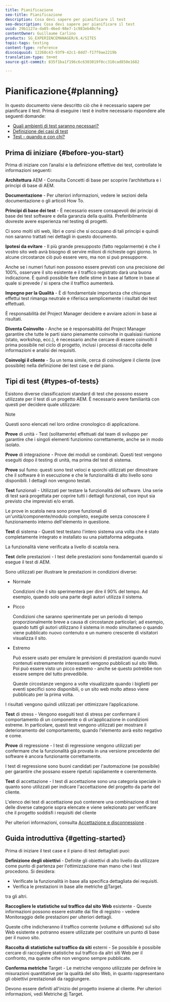 ```yaml
---
title: Pianificazione
seo-title: Pianificazione
description: Cosa devi sapere per pianificare il test
seo-description: Cosa devi sapere per pianificare il test
uuid: 29b1127a-da85-46ed-98e7-1c983eb40cfe
contentOwner: Guillaume Carlino
products: SG_EXPERIENCEMANAGER/6.4/SITES
topic-tags: testing
content-type: reference
discoiquuid: 12268c43-93f9-42c1-8dd7-f17f9ae2219b
translation-type: tm+mt
source-git-commit: 835f1ba1f196c6c6303019f0cc310cad850e1682

---
```



# Pianificazione{#planning}

In questo documento viene descritto ciò che è necessario sapere per pianificare il test. Prima di eseguire i test è inoltre necessario rispondere alle seguenti domande:

* [Quali ambienti di test saranno necessari?](/help/sites-developing/test-environments.md)
* [Definizione dei casi di test](/help/sites-developing/test-cases.md)
* [Test - quando e con chi?](/help/sites-developing/when-who.md)

## Prima di iniziare {#before-you-start}

Prima di iniziare con l’analisi e la definizione effettive dei test, controllate le informazioni seguenti:

**Architettura** AEM - Consulta Concetti di base per scoprire l’architettura e i principi di base di AEM.

**Documentazione** - Per ulteriori informazioni, vedere le sezioni della documentazione o gli articoli How To.

**Principi di base dei test** - È necessario essere consapevoli dei principi di base dei test software e della garanzia della qualità. Preferibilmente dovreste avere esperienza nel testing di progetti.

Ci sono molti siti web, libri e corsi che si occupano di tali principi e quindi non saranno trattati nei dettagli in questo documento.

**Ipotesi da evitare** - Il più grande presupposto (fatto regolarmente) è che il vostro sito web avrà bisogno di servire milioni di richieste ogni giorno. In alcune circostanze ciò può essere vero, ma non si può presupporre.

Anche se i numeri futuri non possono essere previsti con una precisione del 100%, osservare il sito esistente e il traffico registrato darà una buona indicazione. È quindi possibile fare delle stime in base al fattore in base al quale si prevede / si spera che il traffico aumenterà.

**Impegno per la Qualità** - È di fondamentale importanza che chiunque effettui test rimanga neutrale e riferisca semplicemente i risultati dei test effettuati.

È responsabilità del Project Manager decidere e avviare azioni in base ai risultati.

**Diventa Coinvolto** - Anche se è responsabilità del Project Manager garantire che tutte le parti siano pienamente coinvolte in qualsiasi riunione (stato, workshop, ecc.), è necessario anche cercare di essere coinvolti il prima possibile nel ciclo di progetto, inclusi i processi di raccolta delle informazioni e analisi dei requisiti.

**Coinvolgi il cliente** - Su un tema simile, cerca di coinvolgere il cliente (ove possibile) nella definizione dei test case e del piano.

## Tipi di test {#types-of-tests}

Esistono diverse classificazioni standard di test che possono essere utilizzate per il test di un progetto AEM. È necessario avere familiarità con questi per decidere quale utilizzare:

>[!NOTE]
>
>Questi sono elencati nel loro ordine cronologico di applicazione.

**Prove** di unità - Test (solitamente) effettuati dal team di sviluppo per garantire che i singoli elementi funzionino correttamente, anche se in modo isolato.

**Prove** di integrazione - Prove dei moduli se combinati. Questi test vengono eseguiti dopo il testing di unità, ma prima del test di sistema.

**Prove** sul fumo: questi sono test veloci e sporchi utilizzati per dimostrare che il software è in esecuzione e che le funzionalità di alto livello sono disponibili. I dettagli non vengono testati.

**Test** funzionali - Utilizzati per testare la funzionalità del software. Una serie di test sarà progettata per coprire tutti i dettagli funzionali, con input sia previsto che imprevisti e/o errati.

Le prove in scatola nera sono prove funzionali di un&#39;unità/componente/modulo completo, eseguite senza conoscere il funzionamento interno dell&#39;elemento in questione.

**Test** di sistema - Questi test testano l&#39;intero sistema una volta che è stato completamente integrato e installato su una piattaforma adeguata.

La funzionalità viene verificata a livello di scatola nera.

**Test** delle prestazioni - I test delle prestazioni sono fondamentali quando si esegue il test di AEM.

Sono utilizzati per illustrare le prestazioni in condizioni diverse:

* Normale

   Condizioni che il sito sperimenterà per dire il 90% del tempo. Ad esempio, quando solo una parte degli autori utilizza il sistema.

* Picco

   Condizioni che saranno sperimentate per un periodo di tempo proporzionalmente breve a causa di circostanze particolari; ad esempio, quando tutti gli autori utilizzano il sistema in modo simultaneo o quando viene pubblicato nuovo contenuto e un numero crescente di visitatori visualizza il sito.

* Estremo

   Può essere usato per emulare le previsioni di prestazioni quando nuovi contenuti estremamente interessanti vengono pubblicati sul sito Web. Poi può essere visto un picco estremo - anche se questo potrebbe non essere sempre del tutto prevedibile.

   Queste circostanze vengono a volte visualizzate quando i biglietti per eventi specifici sono disponibili, o un sito web molto atteso viene pubblicato per la prima volta.

I risultati vengono quindi utilizzati per ottimizzare l’applicazione.

**Test** di stress - Vengono eseguiti test di stress per confermare il comportamento di un componente o di un’applicazione in condizioni estreme. In particolare, questi test vengono utilizzati per mostrare il deterioramento del comportamento, quando l&#39;elemento avrà esito negativo e come.

**Prove** di regressione - I test di regressione vengono utilizzati per confermare che la funzionalità già provata in una versione precedente del software è ancora funzionante correttamente.

I test di regressione sono buoni candidati per l&#39;automazione (se possibile) per garantire che possano essere ripetuti rapidamente e coerentemente.

**Test** di accettazione - I test di accettazione sono una categoria speciale in quanto sono utilizzati per indicare l&#39;accettazione del progetto da parte del cliente.

L&#39;elenco dei test di accettazione può contenere una combinazione di test delle diverse categorie sopra elencate e viene selezionato per verificare che il progetto soddisfi i requisiti del cliente

Per ulteriori informazioni, consulta [Accettazione e disconnessione](/help/sites-developing/acceptance-signoff.md) .

## Guida introduttiva {#getting-started}

Prima di iniziare il test case e il piano di test dettagliati puoi:

**Definizione degli obiettivi** - Definite gli obiettivi di alto livello da utilizzare come punto di partenza per l&#39;ottimizzazione man mano che i test procedono. Si desidera:

* Verificate la funzionalità in base alla specifica dettagliata dei requisiti.
* Verifica le prestazioni in base alle metriche [di](/help/managing/best-practices-further-reference.md#key-performance-indicators-and-target-metrics)Target.

tra gli altri.

**Raccogliere le statistiche sul traffico dal sito Web** esistente - Queste informazioni possono essere estratte dai file di registro - vedere Monitoraggio delle prestazioni per ulteriori dettagli.

Queste cifre indicheranno il traffico corrente (volume e diffusione) sul sito Web esistente e potranno essere utilizzate per costituire un punto di base per il nuovo sito.

**Raccolta di statistiche sul traffico da siti** esterni - Se possibile è possibile cercare di raccogliere statistiche sul traffico da altri siti Web per il confronto, ma queste cifre non vengono sempre pubblicate.

**Conferma metriche** Target - Le metriche vengono utilizzate per definire le misurazioni quantitative per la qualità del sito Web, in quanto rappresentano gli obiettivi prestazionali da raggiungere.

Devono essere definiti all&#39;inizio del progetto insieme al cliente. Per ulteriori informazioni, vedi Metriche [di](/help/sites-developing/planning.md) Target.
